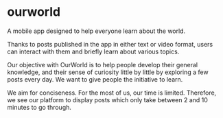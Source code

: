 # ourworld


A mobile app designed to help everyone learn about the world.

Thanks to posts published in the app in either text or video format, users can interact with them and briefly learn about various topics.

Our objective with OurWorld is to help people develop their general knowledge, and their sense of curiosity little by little by exploring a few posts every day. We want to give people the initiative to learn.

We aim for conciseness. For the most of us, our time is limited. Therefore, we see our platform to display posts which only take between 2 and 10 minutes to go through.
